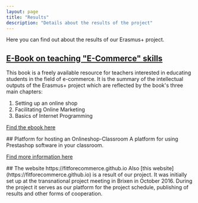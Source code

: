 ```yaml
---
layout: page
title: "Results"
description: "Details about the results of the project"
---
```

Here you can find out about the results of our Erasmus+ project.




<div markdown="1" class="card col-md-4">

## [E-Book on teaching "E-Commerce" skills](https://fitforecommerce.gitbooks.io/fit-for-e-commerce/content/)
This book is a freely available resource for teachers interested in educating students in the field of e-commerce. It is the summary of the intellectual outputs of the Erasmus+ project which are reflected by the book's three main chapters:

1. Setting up an online shop
2. Facilitating Online Marketing
3. Basics of Internet Programming

[Find the ebook here](https://fitforecommerce.gitbooks.io/fit-for-e-commerce/content/)
</div>

<div markdown="1" class="card col-md-4">
## Platform for hosting an Onlineshop-Classroom
A platform for using Prestashop software in your classroom.

[Find more information here](https://github.com/fitforecommerce/presta-classroom)
</div>

<div markdown="1" class="card col-md-4">
## The website https://fitforecommerce.github.io
Also [this website](https://fitforecommerce.github.io) is a result of our project. It was initially set up at the transnational project meeting in Brixen in October 2016. During the project it serves as our platform for the project schedule, publishing of results and other forms of cooperation.
</div>